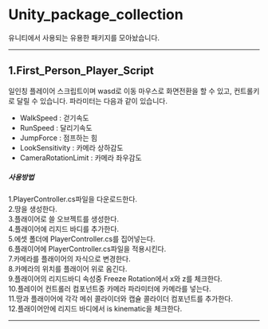 # Unity_package_collection
유니티에서 사용되는 유용한 패키지를 모아놨습니다.
___
## 1.First_Person_Player_Script
일인칭 플레이어 스크립트이며 wasd로 이동 마우스로 화면전환을 할 수 있고, 컨트롤키로 달릴 수 있습니다.
파라미터는 다음과 같이 있습니다.
- WalkSpeed : 걷기속도
- RunSpeed : 달리기속도
- JumpForce : 점프하는 힘
- LookSensitivity : 카메라 상하감도
- CameraRotationLimit : 카메라 좌우감도

##### 사용방법
1.PlayerController.cs파일을 다운로드한다.<br>
2.땅을 생성한다.<br>
3.플래이어로 쓸 오브젝트를 생성한다.<br>
4.플래이어에 리지드 바디를 추가한다.<br>
5.에셋 폴더에 PlayerController.cs를 집어넣는다.<br>
6.플래이어에 PlayerController.cs파일을 적용시킨다.<br>
7.카메라를 플래이어의 자식으로 변경한다.<br>
8.카메라의 위치를 플래이어 위로 옴긴다.<br>
9.플래이어의 리지드바디 속성중 Freeze Rotation에서 x와 z를 체크한다.<br>
10.플레이어 컨트롤러 컴포넌트중 카메라 파라미터에 카메라를 넣는다.<br>
11.땅과 플래이어에 각각 메쉬 콜라이더와 캡슐 콜라이더 컴포넌트를 추가한다.<br>
12.플래이어안에 리지드 바디에서 is kinematic을 체크한다.<br>
___
